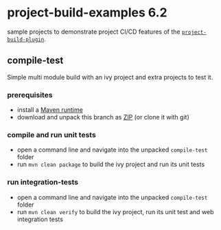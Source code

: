 # project-build-examples 6.2
sample projects to demonstrate project CI/CD features of the [`project-build-plugin`](http://axonivy.github.io/project-build-plugin/snapshot).

## compile-test
Simple multi module build with an ivy project and extra projects to test it. 

### prerequisites
- install a [Maven runtime](https://maven.apache.org/install.html)
- download and unpack this branch as [ZIP](https://github.com/axonivy/project-build-examples/archive/master.zip) (or clone it with git) 

### compile and run unit tests
- open a command line and navigate into the unpacked `compile-test` folder
- run `mvn clean package` to build the ivy project and run its unit tests

### run integration-tests
- open a command line and navigate into the unpacked `compile-test` folder
- run `mvn clean verify` to build the ivy project, run its unit test and web integration tests
